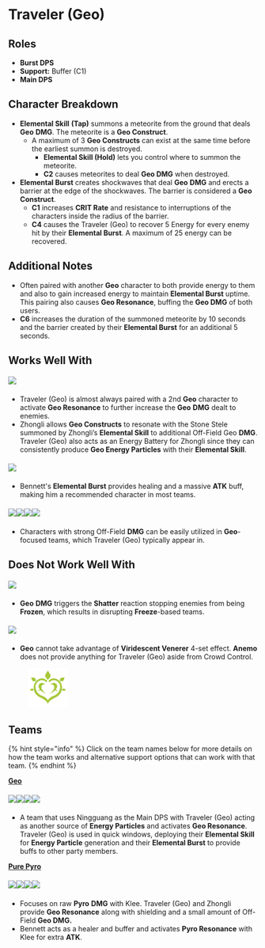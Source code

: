 # Traveler (Geo)

## Roles

* **Burst DPS**
* **Support:** Buffer (C1)
* **Main DPS**

## Character Breakdown

* **Elemental Skill** **(Tap)** summons a meteorite from the ground that deals **Geo** **DMG**. The meteorite is a **Geo Construct**.
  * A maximum of 3 **Geo Constructs** can exist at the same time before the earliest summon is destroyed.
    * **Elemental Skill (Hold)** lets you control where to summon the meteorite.
    * **C2** causes meteorites to deal **Geo DMG** when destroyed.
* **Elemental Burst** creates shockwaves that deal **Geo** **DMG** and erects a barrier at the edge of the shockwaves. The barrier is considered a **Geo** **Construct**.
  * **C1** increases **CRIT Rate** and resistance to interruptions of the characters inside the radius of the barrier.
  * **C4** causes the Traveler (Geo) to recover 5 Energy for every enemy hit by their **Elemental Burst**. A maximum of 25 energy can be recovered.

## Additional Notes

* Often paired with another **Geo** character to both provide energy to them and also to gain increased energy to maintain **Elemental Burst** uptime. This pairing also causes **Geo Resonance**, buffing the **Geo DMG** of both users.
* **C6** increases the duration of the summoned meteorite by 10 seconds and the barrier created by their **Elemental Burst** for an additional 5 seconds.

## Works Well With

#### ![](../../.gitbook/assets/ui\_icon\_geo.webp)

* Traveler (Geo) is almost always paired with a 2nd **Geo** character to activate **Geo Resonance** to further increase the **Geo** **DMG** dealt to enemies.
* Zhongli allows **Geo Constructs** to resonate with the Stone Stele summoned by Zhongli’s **Elemental Skill** to additional Off-Field Geo **DMG**. Traveler (Geo) also acts as an Energy Battery for Zhongli since they can consistently produce **Geo Energy Particles** with their **Elemental Skill**.

#### ![](../../.gitbook/assets/ui\_avataricon\_bennett.png)

* Bennett's **Elemental Burst** provides healing and a massive **ATK** buff, making him a recommended character in most teams.

#### ![](../../.gitbook/assets/ui\_avataricon\_xingqiu.png)![](../../.gitbook/assets/ui\_avataricon\_beidou.png)![](../../.gitbook/assets/ui\_avataricon\_albedo.png)![](../../.gitbook/assets/ui\_avataricon\_fischl.png)

* Characters with strong Off-Field **DMG** can be easily utilized in **Geo**-focused teams, which Traveler (Geo) typically appear in.

## Does Not Work Well With

#### ![](../../.gitbook/assets/ui\_icon\_cryo.webp)

* **Geo** **DMG** triggers the **Shatter** reaction stopping enemies from being **Frozen**, which results in disrupting **Freeze**-based teams.

#### ![](../../.gitbook/assets/ui\_icon\_anemo.webp)

* **Geo** cannot take advantage of **Viridescent Venerer** 4-set effect. **Anemo** does not provide anything for Traveler (Geo) aside from Crowd Control.

<figure><img src="../../.gitbook/assets/ui_icon_dendro.webp" alt=""><figcaption></figcaption></figure>

## Teams

{% hint style="info" %}
Click on the team names below for more details on how the team works and alternative support options that can work with that team.
{% endhint %}

[**Geo**](../../teams/geo.md)

#### ![](../../.gitbook/assets/ui\_avataricon\_ningguang.png)![](../../.gitbook/assets/ui\_avataricon\_traveler\_geo.png)![](../../.gitbook/assets/ui\_avataricon\_xiangling.png)![](../../.gitbook/assets/ui\_avataricon\_bennett.png)

* A team that uses Ningguang as the Main DPS with Traveler (Geo) acting as another source of **Energy Particles** and activates **Geo Resonance**. Traveler (Geo) is used in quick windows, deploying their **Elemental Skill** for **Energy Particle** generation and their **Elemental Burst** to provide buffs to other party members.

[**Pure Pyro**](../../teams/pure-pyro.md)

#### ![](../../.gitbook/assets/ui\_avataricon\_klee.png)![](../../.gitbook/assets/ui\_avataricon\_traveler\_geo.png)![](../../.gitbook/assets/ui\_avataricon\_zhongli.png)![](../../.gitbook/assets/ui\_avataricon\_bennett.png)

* Focuses on raw **Pyro** **DMG** with Klee. Traveler (Geo) and Zhongli provide **Geo Resonance** along with shielding and a small amount of Off-Field **Geo DMG.**
* Bennett acts as a healer and buffer and activates **Pyro Resonance** with Klee for extra **ATK**.

